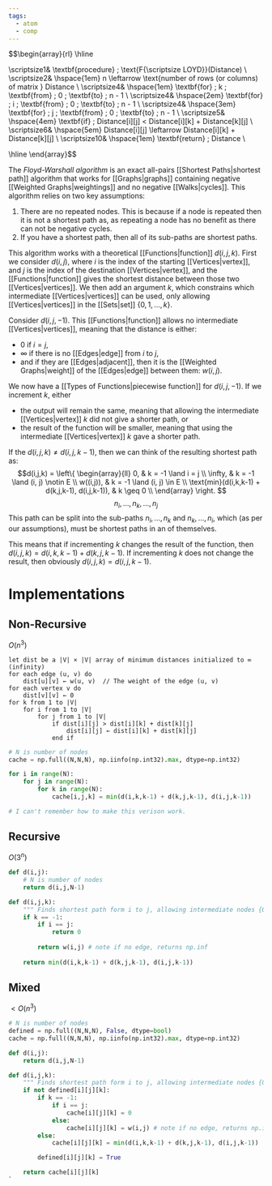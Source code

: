 ```yaml
---
tags:
  - atom
  - comp
---
```

$$\begin{array}{rl}
\hline

\scriptsize1& \textbf{procedure} \; \text{F{\scriptsize LOYD}}(Distance) \\
\scriptsize2& \hspace{1em} n \leftarrow \text{number of rows (or columns) of matrix } Distance \\
\scriptsize4& \hspace{1em} \textbf{for} \; k \; \textbf{from} \; 0 \; \textbf{to} \; n - 1  \\
\scriptsize4& \hspace{2em} \textbf{for} \; i \; \textbf{from} \; 0 \; \textbf{to} \; n - 1  \\
\scriptsize4& \hspace{3em} \textbf{for} \; j \; \textbf{from} \; 0 \; \textbf{to} \; n - 1  \\
\scriptsize5& \hspace{4em} \textbf{if} \; Distance[i][j] < Distance[i][k] + Distance[k][j]  \\
\scriptsize6& \hspace{5em} Distance[i][j] \leftarrow  Distance[i][k] + Distance[k][j] \\
\scriptsize10& \hspace{1em} \textbf{return} \; Distance \\

\hline
\end{array}$$

The *Floyd-Warshall algorithm* is an exact all-pairs [[Shortest Paths|shortest path]] algorithm that works for [[Graphs|graphs]] containing negative [[Weighted Graphs|weightings]] and no negative [[Walks|cycles]]. This algorithm relies on two key assumptions:
1. There are no repeated nodes. This is because if a node is repeated then it is not a shortest path as, as repeating a node has no benefit as there can not be negative cycles.
2. If you have a shortest path, then all of its sub-paths are shortest paths.

This algorithm works with a theoretical [[Functions|function]] $d(i,j,k)$. First we consider $d(i,j)$, where $i$ is the index of the starting [[Vertices|vertex]], and $j$ is the index of the destination [[Vertices|vertex]], and the [[Functions|function]] gives the shortest distance between those two [[Vertices|vertices]]. We then add an argument $k$, which constrains which intermediate [[Vertices|vertices]] can be used, only allowing [[Vertices|vertices]] in the [[Sets|set]] $\{0,1,\dots,k\}$.

Consider $d(i,j,-1)$. This [[Functions|function]] allows no intermediate [[Vertices|vertices]], meaning that the distance is either:
- $0$ if $i=j$,
- $\infty$ if there is no [[Edges|edge]] from $i$ to $j$,
- and if they are [[Edges|adjacent]], then it is the [[Weighted Graphs|weight]] of the [[Edges|edge]] between them: $w(i,j)$.

We now have a [[Types of Functions|piecewise function]] for $d(i,j,-1)$. If we increment $k$, either
- the output will remain the same, meaning that allowing the intermediate [[Vertices|vertex]] $k$ did not give a shorter path, or 
- the result of the function will be smaller, meaning that using the intermediate [[Vertices|vertex]] $k$ gave a shorter path.

If the $d(i,j,k) \ne d(i,j,k-1)$, then we can think of the resulting shortest path as:
$$d(i,j,k) = \left\{ \begin{array}{ll}
	0, & k = -1 \land i = j \\
	\infty, & k = -1 \land (i, j) \notin E \\
	w((i,j)), & k = -1 \land (i, j) \in E \\
	\text{min}(d(i,k,k-1) + d(k,j,k-1), d(i,j,k-1)), & k \geq 0 \\
\end{array} \right. $$
$$n_i, \dots, n_k, \dots, n_j$$
This path can be split into the sub-paths $n_i, \dots, n_k$ and $n_k, \dots, n_i$, which (as per our assumptions), must be shortest paths in an of themselves.

This means that if incrementing $k$ changes the result of the function, then $d(i,j,k) = d(i,k,k-1) + d(k,j,k-1)$. If incrementing $k$ does not change the result, then obviously $d(i,j,k) = d(i,j,k-1)$.
# Implementations
## Non-Recursive
$O(n^3)$
```
let dist be a |V| × |V| array of minimum distances initialized to ∞ (infinity)
for each edge (u, v) do
    dist[u][v] ← w(u, v)  // The weight of the edge (u, v)
for each vertex v do
    dist[v][v] ← 0
for k from 1 to |V|
    for i from 1 to |V|
        for j from 1 to |V|
            if dist[i][j] > dist[i][k] + dist[k][j] 
                dist[i][j] ← dist[i][k] + dist[k][j]
            end if
```

```python
# N is number of nodes
cache = np.full((N,N,N), np.iinfo(np.int32).max, dtype=np.int32)

for i in range(N):
	for j in range(N):
		for k in range(N):
			cache[i,j,k] = min(d(i,k,k-1) + d(k,j,k-1), d(i,j,k-1))

# I can't remember how to make this verison work.
```
## Recursive
$O(3^n)$
```python
def d(i,j):
	# N is number of nodes
	return d(i,j,N-1)

def d(i,j,k):
	""" Finds shortest path form i to j, allowing intermediate nodes {0,1,...,k} """
	if k == -1:
		if i == j:
			return 0
		
		return w(i,j) # note if no edge, returns np.inf
	
	return min(d(i,k,k-1) + d(k,j,k-1), d(i,j,k-1))
```
## Mixed
$<O(n^3)$
```python
# N is number of nodes
defined = np.full((N,N,N), False, dtype=bool)
cache = np.full((N,N,N), np.iinfo(np.int32).max, dtype=np.int32)

def d(i,j):
	return d(i,j,N-1)

def d(i,j,k):
	""" Finds shortest path form i to j, allowing intermediate nodes {0,1,...,k} """
	if not defined[i][j][k]:
		if k == -1:
			if i == j:
				cache[i][j][k] = 0
			else: 
				cache[i][j][k] = w(i,j) # note if no edge, returns np.inf
		else:
			cache[i][j][k] = min(d(i,k,k-1) + d(k,j,k-1), d(i,j,k-1))

		defined[i][j][k] = True

	return cache[i][j][k]
`
